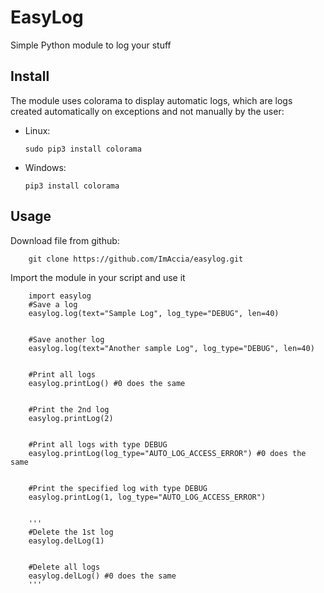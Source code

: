 # EasyLog
Simple Python module to log your stuff


## Install

The module uses colorama to display automatic logs, which are logs created automatically on exceptions and not manually by the user:

- Linux:
   
      sudo pip3 install colorama
    

- Windows:
   
      pip3 install colorama



## Usage

Download file from github:

        git clone https://github.com/ImAccia/easylog.git
     

Import the module in your script and use it

        import easylog
        #Save a log
        easylog.log(text="Sample Log", log_type="DEBUG", len=40)


        #Save another log
        easylog.log(text="Another sample Log", log_type="DEBUG", len=40)


        #Print all logs
        easylog.printLog() #0 does the same


        #Print the 2nd log
        easylog.printLog(2)


        #Print all logs with type DEBUG
        easylog.printLog(log_type="AUTO_LOG_ACCESS_ERROR") #0 does the same


        #Print the specified log with type DEBUG
        easylog.printLog(1, log_type="AUTO_LOG_ACCESS_ERROR")


        '''
        #Delete the 1st log
        easylog.delLog(1)


        #Delete all logs
        easylog.delLog() #0 does the same
        '''
